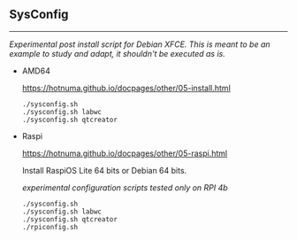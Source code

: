 <link href="style.css" rel="stylesheet"></link>

## SysConfig

---

*Experimental post install script for Debian XFCE.
This is meant to be an example to study and adapt,
it shouldn't be executed as is.*

* AMD64
    
    https://hotnuma.github.io/docpages/other/05-install.html  

    ```
    ./sysconfig.sh
    ./sysconfig.sh labwc
    ./sysconfig.sh qtcreator
    ```
    
* Raspi

    https://hotnuma.github.io/docpages/other/05-raspi.html  
    
    Install RaspiOS Lite 64 bits or Debian 64 bits.
    
    *experimental configuration scripts tested only on RPI 4b*

    ```
    ./sysconfig.sh
    ./sysconfig.sh labwc
    ./sysconfig.sh qtcreator
    ./rpiconfig.sh
    ```

